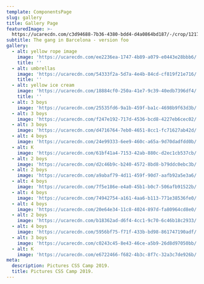 ```yaml
---
template: ComponentsPage
slug: gallery
title: Gallery Page
featuredImage: >-
  https://ucarecdn.com/c3d94688-7b36-4380-bdd4-d4a0864bd187/-/crop/1217x365/63,0/-/preview/
subtitle: The gang in Barcelona - version foo
gallery:
  - alt: yellow rope image
    image: 'https://ucarecdn.com/ee2236ea-1747-4b89-a079-e0443e28bbb6/'
    title: ''
  - alt: umbrellas
    image: 'https://ucarecdn.com/54333f2a-5d7a-4e4b-84cd-cf819f21e716/'
    title: ''
  - alt: yellow ice cream
    image: 'https://ucarecdn.com/18884cf0-250a-41e7-9c39-40edb7396df4/'
    title: ''
  - alt: 3 boys
    image: 'https://ucarecdn.com/25535fd6-9a1b-459f-ba1c-4698b9f63d3b/'
  - alt: 3 boys
    image: 'https://ucarecdn.com/f247e192-717d-4536-bcd8-4227eb6cec02/'
  - alt: 3 boys
    image: 'https://ucarecdn.com/d4716764-7eb0-4651-8cc1-fc71627ab42d/'
  - alt: 4 boys
    image: 'https://ucarecdn.com/24e99333-6ee9-460c-a65a-9d70dadfdd0b/'
  - alt: K
    image: 'https://ucarecdn.com/61bf41a4-7153-42ab-880c-d2ec1cb537cb/'
  - alt: 2 boys
    image: 'https://ucarecdn.com/d2c46b9c-b240-4572-8bd8-b79ddc0ebc3b/'
  - alt: 2 boys
    image: 'https://ucarecdn.com/a9abaf79-4d11-459f-90d7-aafb92a5e3a6/'
  - alt: 4 boys
    image: 'https://ucarecdn.com/7f5e186e-e4a0-45b1-b0c7-506afb91522b/'
  - alt: 4 boys
    image: 'https://ucarecdn.com/74942754-a161-4aa6-b113-771e38536fe0/'
  - alt: 4 boys
    image: 'https://ucarecdn.com/20e64e34-11c8-4024-897d-fa80964cd8e0/'
  - alt: 2 boys
    image: 'https://ucarecdn.com/b18362ad-d6f4-4cc1-9c70-6c46b18c2933/'
  - alt: 4 boys
    image: 'https://ucarecdn.com/5956bf75-f71f-433b-bd98-861747190adf/'
  - alt: 3 boys
    image: 'https://ucarecdn.com/c0243c45-8e43-46ce-a5b9-26d8d97050bb/'
  - alt: K
    image: 'https://ucarecdn.com/e6722466-f682-4b3c-8f7c-32a3c7de926b/'
meta:
  description: Pictures CSS Camp 2019.
  title: Pictures CSS Camp 2019.
---
```


